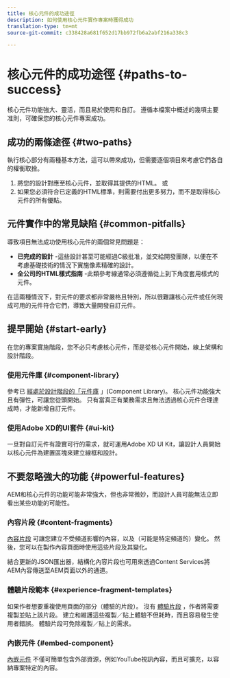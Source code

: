 ```yaml
---
title: 核心元件的成功途徑
description: 如何使用核心元件實作專案時獲得成功
translation-type: tm+mt
source-git-commit: c338428a681f652d17bb972fb6a2abf216a338c3

---
```



# 核心元件的成功途徑 {#paths-to-success}

核心元件功能強大、靈活，而且易於使用和自訂。 遵循本檔案中概述的幾項主要准則，可確保您的核心元件專案成功。

## 成功的兩條途徑 {#two-paths}

執行核心部分有兩種基本方法，這可以帶來成功，但需要逐個項目來考慮它們各自的權衡取捨。

1. 將您的設計對應至核心元件，並取得其提供的HTML。 或
1. 如果您必須符合已定義的HTML標準，則需要付出更多努力，而不是取得核心元件的所有優點。

## 元件實作中的常見缺陷 {#common-pitfalls}

導致項目無法成功使用核心元件的兩個常見問題是：

* **已完成的設計** -這些設計甚至可能經過C級批准，並交給開發團隊，以便在不考慮基礎技術的情況下實施像素精確的設計。
* **全公司的HTML樣式指南** -此類參考線通常必須遵循從上到下角度套用樣式的元件。

在這兩種情況下，對元件的要求都非常嚴格且特別，所以很難讓核心元件或任何現成可用的元件符合它們，導致大量開發自訂元件。

## 提早開始 {#start-early}

在您的專案實施階段，您不必只考慮核心元件，而是從核心元件開始，線上架構和設計階段。

### 使用元件庫 {#component-library}

參考已 [經處於設計階段的「元件庫](https://adobe.com/go/aem_cmp_library) 」(Component Library)。 核心元件功能強大且有彈性，可讓您從頭開始。 只有當真正有業務需求且無法透過核心元件合理達成時，才能新增自訂元件。

### 使用Adobe XD的UI套件 {#ui-kit}

一旦對自訂元件有證實可行的需求，就可運用Adobe XD [](https://docs.adobe.com/content/help/en/experience-manager-learn/getting-started-wknd-tutorial-develop/assets/overview/AEM_UI-kit_Wireframe.xd) UI Kit，讓設計人員開始以核心元件為建置區塊來建立線框和設計。

## 不要忽略強大的功能 {#powerful-features}

AEM和核心元件的功能可能非常強大，但也非常微妙，而設計人員可能無法立即看出某些功能的可能性。

### 內容片段 {#content-fragments}

[內容片段](https://docs.adobe.com/content/help/en/experience-manager-cloud-service/sites/authoring/fundamentals/content-fragments.html) 可讓您建立不受頻道影響的內容，以及（可能是特定頻道的）變化。 然後，您可以在製作內容頁面時使用這些片段及其變化。

結合更新的JSON匯出器，結構化內容片段也可用來透過Content Services將AEM內容傳送至AEM頁面以外的通道。

### 體驗片段範本 {#experience-fragment-templates}

如果作者想要重複使用頁面的部分（體驗的片段）。 沒有 [體驗片段](https://docs.adobe.com/content/help/en/experience-manager-cloud-service/sites/authoring/fundamentals/experience-fragments.html) ，作者將需要複製並貼上該片段。 建立和維護這些複製／貼上體驗不但耗時，而且容易發生使用者錯誤。 體驗片段可免除複製／貼上的需求。

### 內嵌元件 {#embed-component}

[內嵌元件](/help/components/embed.md) 不僅可簡單包含外部資源，例如YouTube視訊內容，而且可擴充，以容納專案特定的內容。